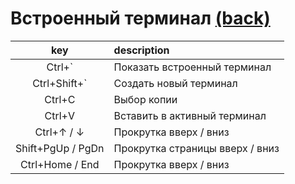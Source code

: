 # Встроенный терминал [(back)](../readme.md)

| key | description |
| :-: | :-- |
| Ctrl+` | Показать встроенный терминал |
| Ctrl+Shift+` | Создать новый терминал |
| Ctrl+C | Выбор копии |
| Ctrl+V | Вставить в активный терминал |
| Ctrl+↑ / ↓ | Прокрутка вверх / вниз |
| Shift+PgUp / PgDn | Прокрутка страницы вверх / вниз |
| Ctrl+Home / End | Прокрутка вверх / вниз |
